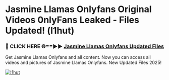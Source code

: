 # Jasmine Llamas Onlyfans Original Videos 0nlyFans Leaked - Files Updated! (l1hut)

<h3>🔴 CLICK HERE 🌐==►► <a href="https://tinyurl.com/2jnfzry5" rel="nofollow">Jasmine Llamas Onlyfans Updated Files</a></h3>

Get Jasmine Llamas Onlyfans and all content. Now you can access all videos and pictures of Jasmine Llamas Onlyfans. New Updated Files 2025!

[![l1hut](https://i.imgur.com/GyGTBgg.gif)](https://tinyurl.com/2jnfzry5)
